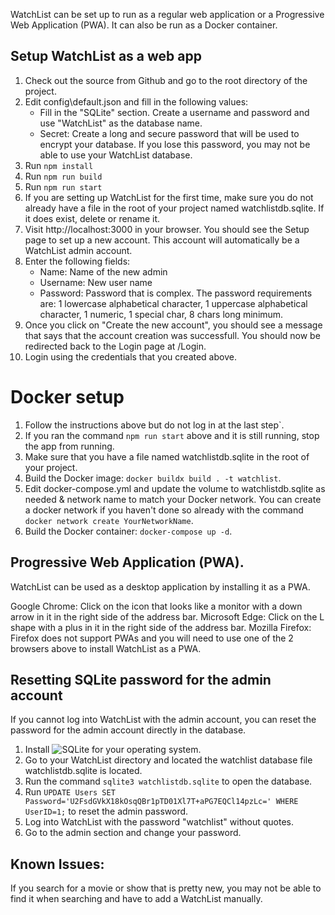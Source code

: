 WatchList can be set up to run as a regular web application or a Progressive Web Application (PWA). It can also be run as a Docker container.

## Setup WatchList as a web app
1. Check out the source from Github and go to the root directory of the project.
1. Edit config\default.json and fill in the following values:
   - Fill in the "SQLite" section. Create a username and password and use "WatchList" as the database name.
   - Secret: Create a long and secure password that will be used to encrypt your database. If you lose this password, you may not be able to use your WatchList database.
1. Run `npm install`
1. Run `npm run build`
1. Run `npm run start`
1. If you are setting up WatchList for the first time, make sure you do not already have a file in the root of your project named watchlistdb.sqlite. If it does exist, delete or rename it.
1. Visit http://localhost:3000 in your browser. You should see the Setup page to set up a new account. This account will automatically be a WatchList admin account.
1. Enter the following fields:
   - Name: Name of the new admin
   - Username: New user name
   - Password: Password that is complex. The password requirements are: 1 lowercase alphabetical character, 1 uppercase alphabetical character, 1 numeric, 1 special char, 8 chars long minimum.
1. Once you click on "Create the new account", you should see a message that says that the account creation was successfull. You should now be redirected back to the Login page at /Login.
1. Login using the credentials that you created above.

# Docker setup
1. Follow the instructions above but do not log in at the last step`.
1. If you ran the command `npm run start` above and it is still running, stop the app from running.
1. Make sure that you have a file named watchlistdb.sqlite in the root of your project.
1. Build the Docker image: `docker buildx build . -t watchlist`.
1. Edit docker-compose.yml and update the volume to watchlistdb.sqlite as needed & network name to match your Docker network. You can create a docker network if you haven't done so already with the command `docker network create YourNetworkName`.
1. Build the Docker container: `docker-compose up -d`.

## Progressive Web Application (PWA).
WatchList can be used as a desktop application by installing it as a PWA.

Google Chrome: Click on the icon that looks like a monitor with a down arrow in it in the right side of the address bar.
Microsoft Edge: Click on the L shape with a plus in it in the right side of the address bar.
Mozilla Firefox: Firefox does not support PWAs and you will need to use one of the 2 browsers above to install WatchList as a PWA.

## Resetting SQLite password for the admin account
If you cannot log into WatchList with the admin account, you can reset the password for the admin account directly in the database.
1. Install ![SQLite](https://www.sqlite.org/) for your operating system.
1. Go to your WatchList directory and located the watchlist database file watchlistdb.sqlite is located.
1. Run the command `sqlite3 watchlistdb.sqlite` to open the database.
1. Run `UPDATE Users SET Password='U2FsdGVkX18kOsqQBr1pTD01Xl7T+aPG7EQCl14pzLc=' WHERE UserID=1;` to reset the admin password.
1. Log into WatchList with the password "watchlist" without quotes.
1. Go to the admin section and change your password.

## Known Issues:

If you search for a movie or show that is pretty new, you may not be able to find it when searching and have to add a WatchList manually.